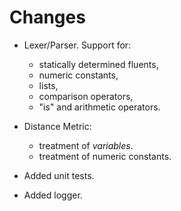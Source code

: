 # Changes

- Lexer/Parser. Support for:
    - statically determined fluents,
    - numeric constants,
    - lists,
    - comparison operators,
    - "is" and arithmetic operators.

- Distance Metric:
    - treatment of *variables*.
    - treatment of numeric constants.

- Added unit tests.

- Added logger.
